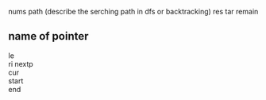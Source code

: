 nums
path (describe the serching path in dfs or backtracking)
res
tar 
remain 
## name of pointer
le  
ri 
nextp  
cur  
start  
end  

